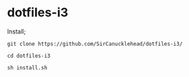 # dotfiles-i3

Install; 

`git clone https://github.com/SirCanucklehead/dotfiles-i3/`

`cd dotfiles-i3`

`sh install.sh`
